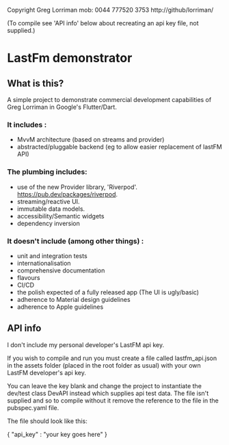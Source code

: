 
Copyright Greg Lorriman mob: 0044 777520 3753
http://github/lorriman/

(To compile see 'API info' below about recreating an api key file, not supplied.)

# LastFm demonstrator 

## What is this?

A simple project to demonstrate commercial development capabilities of Greg Lorriman 
in Google's Flutter/Dart.

### It includes :

- MvvM architecture (based on streams and provider)
- abstracted/pluggable backend (eg to allow easier replacement of lastFM API)

### The plumbing includes:

* use of the new Provider library, 'Riverpod'. https://pub.dev/packages/riverpod.
* streaming/reactive UI.
* immutable data models.
* accessibility/Semantic widgets
* dependency inversion

### It doesn't include (among other things) :

- unit and integration tests
- internationalisation
- comprehensive documentation
- flavours
- CI/CD
- the polish expected of a fully released app (The UI is ugly/basic)
- adherence to Material design guidelines
- adherence to Apple guidelines

## API info

I don't include my personal developer's LastFM api key.

If you wish to compile and run you must create a file called lastfm_api.json in the assets folder
(placed in the root folder as usual) with your own LastFM developer's api key.

You can leave the key blank and change the project to instantiate the dev/test class DevAPI
instead which supplies api test data.  The file isn't supplied and so to compile without it remove
the reference to the file in the pubspec.yaml file.

The file should look like this:

{
   "api_key" : "your key goes here"
}   

